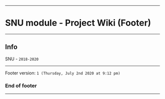 
***

# SNU module - Project Wiki (Footer)

***

## Info

SNU - `2018-2020`

***

Footer version: `1 (Thursday, July 2nd 2020 at 9:12 pm)`

### End of footer

***
